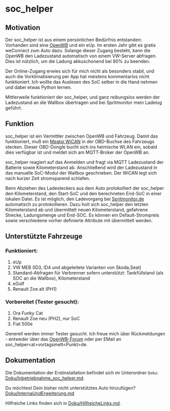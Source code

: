 # soc_helper

## Motivation

Der soc_helper ist aus einem persönlichen Bedürfnis entstanden: Vorhanden sind eine [OpenWB](https://openwb.de/main/) und ein eUp. Im ersten Jahr gibt es gratis weConnect zum Auto dazu. Solange dieser Zugang besteht, kann die OpenWB den Ladezustand automatisch von einem VW-Server abfragen. Dies ist nützlich, um die Ladung akkuschonend bei 80% zu beenden.

Der Online-Zugang erwies sich für mich nicht als besonders stabil, und auch die Vorklimatisierung per App hat meistens kommentarlos nicht funktioniert. Ich wollte das Auslesen des SoC selber in die Hand nehmen und dabei etwas Python lernen.

Mittlerweile funktioniert der soc_helper, und ganz reibungslos werden der Ladezustand an die Wallbox übertragen und bei Spritmonitor mein Ladelog geführt.

## Funktion
soc_helper ist ein Vermittler zwischen OpenWB und Fahrzeug. Damit das funktioniert, muß ein [Meatpi WiCAN](https://github.com/meatpiHQ/wican-fw) in der OBD-Buchse des Fahrzeugs stecken. Dieser OBD-Dongle bucht sich ins heimische WLAN ein, sobald dies verfügbar ist und meldet sich am MQTT-Broker der OpenWB an.

soc_helper reagiert auf das Anmelden und fragt via MQTT Ladezustand der Batterie sowie Kilometerstand ab. Anschließend wird der Ladezustand in das manuelle SoC-Modul der Wallbox geschrieben. Der WiCAN legt sich nach kurzer Zeit stromsparend schlafen.

Beim Abziehen des Ladesteckers aus dem Auto protokolliert der soc_helper den Kilometerstand, den Start-SoC und den berechneten End-SoC in einer lokalen Datei. Es ist möglich, den Ladevorgang bei [Spritmonitor.de](https://spritmonitor.de) automatisch zu protokollieren. Dazu holt sich soc_helper den letzten Kilometerstand ab und übermittelt neuen Kilometerstand, gefahrene Strecke, Ladungsmenge und End-SOC. Es können ein Default-Strompreis sowie verschiedene vorher definierte Attribute mit übermittelt werden.

## Unterstützte Fahrzeuge

### Funktioniert:
1. eUp
2. VW MEB (ID3, ID4 und abgeleitete Varianten von Skoda,Seat)
3. Standard-Abfragen für Verbrenner sofern unterstützt: Tankfüllstand (als SOC an die Wallbox), Kilometerstand
4. eGolf
5. Renault Zoe alt (PH1)

### Vorbereitet (Tester gesucht):
1. Ora Funky Cat
2. Renault Zoe neu (PH2), nur SoC
3. Fiat 500e

Generell werden immer Tester gesucht. Ich freue mich über Rückmeldungen - entweder über das [OpenWB-Forum](https://forum.openwb.de/viewtopic.php?t=7451) oder per EMail an soc_helper\<at\>vortagsmett\<Punkt\>de.

## Dokumentation

Die Dokumentation der Erstinstallation befindet sich im Unterordner `Doku`: [Doku/Inbetriebnahme_soc_helper.md](Doku/Inbetriebnahme_soc_helper.md).

Du möchtest Dein bisher nicht unterstütztes Auto hinzufügen? [Doku/InternaUndErweiterung.md](Doku/InternaUndErweiterung.md)

Hilfreiche Links finden sich in [Doku/HilfreicheLinks.md](Doku/HilfreicheLinks.md).
